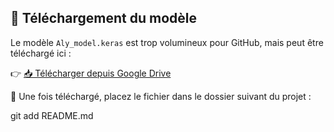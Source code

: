 ## 🧠 Téléchargement du modèle

Le modèle `Aly_model.keras` est trop volumineux pour GitHub, mais peut être téléchargé ici :

👉 [📥 Télécharger depuis Google Drive](https://drive.google.com/file/d/1Zh0yKz1zmF9l_5-oATn84txtFrkWasx8/view?usp=drive_link)

📌 Une fois téléchargé, placez le fichier dans le dossier suivant du projet :

git add README.md
